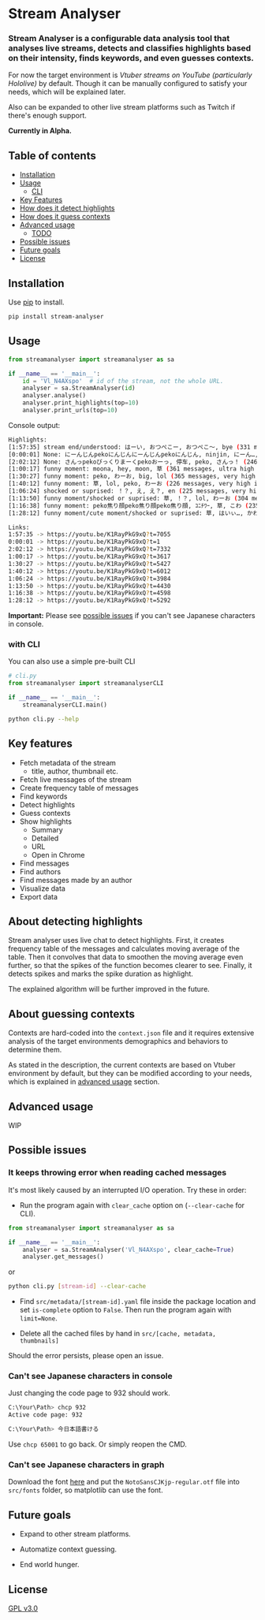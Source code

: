 # Stream Analyser

### Stream Analyser is a configurable data analysis tool that analyses live streams, detects and classifies highlights based on their intensity, finds keywords, and even guesses contexts.

For now the target environment is *Vtuber streams on YouTube (particularly Hololive)* by default. Though it can be manually configured to satisfy your needs, which will be explained later.

Also can be expanded to other live stream platforms such as Twitch if there's enough support.

**Currently in Alpha.**

## Table of contents
- [Installation](#Installation)
- [Usage](#Usage)
  - [CLI](#with-CLI)
- [Key Features](#Key-features)
- [How does it detect highlights](#About-detecting-highlights)
- [How does it guess contexts](#About-guessing-contexts)
- [Advanced usage](#Advanced-usage)
    - [TODO](#)
- [Possible issues](#Possible-issues)
- [Future goals](#Future-goals)
- [License](#License)

## Installation

Use [pip](https://pip.pypa.io/en/stable/) to install.
```bash
pip install stream-analyser
```

## Usage

```python
from streamanalyser import streamanalyser as sa

if __name__ == '__main__':
    id = 'Vl_N4AXspo'  # id of the stream, not the whole URL.
    analyser = sa.StreamAnalyser(id)
    analyser.analyse()
    analyser.print_highlights(top=10)
    analyser.print_urls(top=10)
```

Console output:
```bash
Highlights:
[1:57:35] stream end/understood: はーい, おつぺこー, おつぺこ～, bye (331 messages, ultra high intensity, 3.479 diff, 48s duration)
[0:00:01] None: にーんじんpekoにんじんにーんじんpekoにんじん, ninjin, にーん…, にーん (406 messages, ultra high intensity, 3.309 diff, 87s duration)
[2:02:12] None: さんっpekoびっくりまーくpekoおーっ, 停车, peko, さんっ！ (246 messages, ultra high intensity, 3.008 diff, 61s duration)
[1:00:17] funny moment: moona, hey, moon, 草 (361 messages, ultra high intensity, 2.823 diff, 78s duration)
[1:30:27] funny moment: peko, わーお, big, lol (365 messages, very high intensity, 2.570 diff, 82s duration)
[1:40:12] funny moment: 草, lol, peko, わーお (226 messages, very high intensity, 2.531 diff, 48s duration)
[1:06:24] shocked or suprised: ！？, え, え？, en (225 messages, very high intensity, 2.312 diff, 61s duration)
[1:13:50] funny moment/shocked or suprised: 草, ！？, lol, わーお (304 messages, very high intensity, 2.258 diff, 64s duration)
[1:16:38] funny moment: peko焦り顔peko焦り顔peko焦り顔, ｺﾆﾁﾜｰ, 草, こわ (235 messages, very high intensity, 2.232 diff, 41s duration)
[1:28:12] funny moment/cute moment/shocked or suprised: 草, はいぃ…, かわいい, あ (303 messages, very high intensity, 2.189 diff, 75s duration)

Links:
1:57:35 -> https://youtu.be/K1RayPkG9xQ?t=7055
0:00:01 -> https://youtu.be/K1RayPkG9xQ?t=1
2:02:12 -> https://youtu.be/K1RayPkG9xQ?t=7332
1:00:17 -> https://youtu.be/K1RayPkG9xQ?t=3617
1:30:27 -> https://youtu.be/K1RayPkG9xQ?t=5427
1:40:12 -> https://youtu.be/K1RayPkG9xQ?t=6012
1:06:24 -> https://youtu.be/K1RayPkG9xQ?t=3984
1:13:50 -> https://youtu.be/K1RayPkG9xQ?t=4430
1:16:38 -> https://youtu.be/K1RayPkG9xQ?t=4598
1:28:12 -> https://youtu.be/K1RayPkG9xQ?t=5292
```

**Important:** Please see [possible issues](#Possible-issues) if you can't see Japanese characters in console.

### with CLI
You can also use a simple pre-built CLI 

```python
# cli.py
from streamanalyser import streamanalyserCLI

if __name__ == '__main__':
    streamanalyserCLI.main()
```
```bash
python cli.py --help
```

## Key features

- Fetch metadata of the stream
  - title, author, thumbnail etc.
- Fetch live messages of the stream
- Create frequency table of messages
- Find keywords
- Detect highlights
- Guess contexts
- Show highlights
  - Summary
  - Detailed
  - URL
  - Open in Chrome
- Find messages
- Find authors
- Find messages made by an author
- Visualize data
- Export data

## About detecting highlights

Stream analyser uses live chat to detect highlights. First, it creates frequency table of the messages and calculates moving average of the table. Then it convolves that data to smoothen the moving average even further, so that the spikes of the function becomes clearer to see. Finally, it detects spikes and marks the spike duration as highlight.

The explained algorithm will be further improved in the future.

## About guessing contexts

Contexts are hard-coded into the `context.json` file and it requires extensive analysis of the target environments demographics and behaviors to determine them.

As stated in the description, the current contexts are based on Vtuber environment by default, but they can be modified according to your needs, which is explained in [advanced usage](#Advanced-usage) section.

## Advanced usage

WIP

## Possible issues

### It keeps throwing error when reading cached messages

It's most likely caused by an interrupted I/O operation. Try these in order:

- Run the program again with `clear_cache` option on (`--clear-cache` for CLI).

```python
from streamanalyser import streamanalyser as sa

if __name__ == '__main__':
    analyser = sa.StreamAnalyser('Vl_N4AXspo', clear_cache=True)
    analyser.get_messages()
```

or

```bash
python cli.py [stream-id] --clear-cache
```

- Find `src/metadata/[stream-id].yaml` file inside the package location and set `is-complete` option to `False`. Then run the program again with `limit=None`.

- Delete all the cached files by hand in `src/[cache, metadata, thumbnails]`

Should the error persists, please open an issue.

### Can't see Japanese characters in console

Just changing the code page to 932 should work.

```bash
C:\Your\Path> chcp 932
Active code page: 932

C:\Your\Path> 今日本語書ける
```

Use `chcp 65001` to go back. Or simply reopen the CMD.

### Can't see Japanese characters in graph

Download the font [here](https://www.google.com/get/noto/#sans-jpan) and put the `NotoSansCJKjp-regular.otf` file into `src/fonts` folder, so matplotlib can use the font.

## Future goals

- Expand to other stream platforms.

- Automatize context guessing.

- End world hunger.

## License
[GPL v3.0](https://choosealicense.com/licenses/gpl-3.0/)